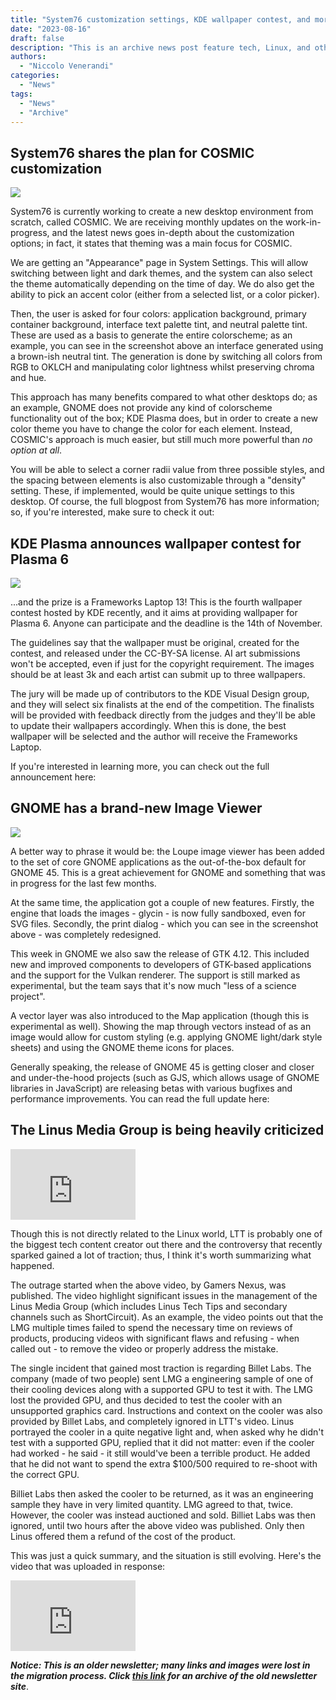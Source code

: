 ```yaml
---
title: "System76 customization settings, KDE wallpaper contest, and more!"
date: "2023-08-16"
draft: false
description: "This is an archive news post feature tech, Linux, and other open-source news. This is an older article that was part of a migration. There will be missing images, broken links, and potentially other issues."
authors:
  - "Niccolo Venerandi"
categories:
  - "News"
tags:
  - "News"
  - "Archive"
---
```


## System76 shares the plan for COSMIC customization

![](images/image-8.png)

System76 is currently working to create a new desktop environment from scratch, called COSMIC. We are receiving monthly updates on the work-in-progress, and the latest news goes in-depth about the customization options; in fact, it states that theming was a main focus for COSMIC.

We are getting an "Appearance" page in System Settings. This will allow switching between light and dark themes, and the system can also select the theme automatically depending on the time of day. We do also get the ability to pick an accent color (either from a selected list, or a color picker).

Then, the user is asked for four colors: application background, primary container background, interface text palette tint, and neutral palette tint. These are used as a basis to generate the entire colorscheme; as an example, you can see in the screenshot above an interface generated using a brown-ish neutral tint. The generation is done by switching all colors from RGB to OKLCH and manipulating color lightness whilst preserving chroma and hue.

This approach has many benefits compared to what other desktops do; as an example, GNOME does not provide any kind of colorscheme functionality out of the box; KDE Plasma does, but in order to create a new color theme you have to change the color for each element. Instead, COSMIC's approach is much easier, but still much more powerful than _no option at all_.

You will be able to select a corner radii value from three possible styles, and the spacing between elements is also customizable through a "density" setting. These, if implemented, would be quite unique settings to this desktop. Of course, the full blogpost from System76 has more information; so, if you're interested, make sure to check it out:

## KDE Plasma announces wallpaper contest for Plasma 6

![](images/image-9.png)

...and the prize is a Frameworks Laptop 13! This is the fourth wallpaper contest hosted by KDE recently, and it aims at providing wallpaper for Plasma 6. Anyone can participate and the deadline is the 14th of November.

The guidelines say that the wallpaper must be original, created for the contest, and released under the CC-BY-SA license. AI art submissions won't be accepted, even if just for the copyright requirement. The images should be at least 3k and each artist can submit up to three wallpapers.

The jury will be made up of contributors to the KDE Visual Design group, and they will select six finalists at the end of the competition. The finalists will be provided with feedback directly from the judges and they'll be able to update their wallpapers accordingly. When this is done, the best wallpaper will be selected and the author will receive the Frameworks Laptop.

If you're interested in learning more, you can check out the full announcement here:

## GNOME has a brand-new Image Viewer

![](images/image-10.png)

A better way to phrase it would be: the Loupe image viewer has been added to the set of core GNOME applications as the out-of-the-box default for GNOME 45. This is a great achievement for GNOME and something that was in progress for the last few months.

At the same time, the application got a couple of new features. Firstly, the engine that loads the images - glycin - is now fully sandboxed, even for SVG files. Secondly, the print dialog - which you can see in the screenshot above - was completely redesigned.

This week in GNOME we also saw the release of GTK 4.12. This included new and improved components to developers of GTK-based applications and the support for the Vulkan renderer. The support is still marked as experimental, but the team says that it's now much "less of a science project".

A vector layer was also introduced to the Map application (though this is experimental as well). Showing the map through vectors instead of as an image would allow for custom styling (e.g. applying GNOME light/dark style sheets) and using the GNOME theme icons for places.

Generally speaking, the release of GNOME 45 is getting closer and closer and under-the-hood projects (such as GJS, which allows usage of GNOME libraries in JavaScript) are releasing betas with various bugfixes and performance improvements. You can read the full update here:

## The Linus Media Group is being heavily criticized

<iframe title="The Problem with Linus Tech Tips: Accuracy, Ethics, &amp; Responsibility" src="https://www.youtube.com/embed/FGW3TPytTjc?feature=oembed" width="200" height="113" frameborder="0" allowfullscreen="allowfullscreen"></iframe>

Though this is not directly related to the Linux world, LTT is probably one of the biggest tech content creator out there and the controversy that recently sparked gained a lot of traction; thus, I think it's worth summarizing what happened.

The outrage started when the above video, by Gamers Nexus, was published. The video highlight significant issues in the management of the Linus Media Group (which includes Linus Tech Tips and secondary channels such as ShortCircuit). As an example, the video points out that the LMG multiple times failed to spend the necessary time on reviews of products, producing videos with significant flaws and refusing - when called out - to remove the video or properly address the mistake.

The single incident that gained most traction is regarding Billet Labs. The company (made of two people) sent LMG a engineering sample of one of their cooling devices along with a supported GPU to test it with. The LMG lost the provided GPU, and thus decided to test the cooler with an unsupported graphics card. Instructions and context on the cooler was also provided by Billet Labs, and completely ignored in LTT's video. Linus portrayed the cooler in a quite negative light and, when asked why he didn't test with a supported GPU, replied that it did not matter: even if the cooler had worked - he said - it still would've been a terrible product. He added that he did not want to spend the extra $100/500 required to re-shoot with the correct GPU.

Billiet Labs then asked the cooler to be returned, as it was an engineering sample they have in very limited quantity. LMG agreed to that, twice. However, the cooler was instead auctioned and sold. Billiet Labs was then ignored, until two hours after the above video was published. Only then Linus offered them a refund of the cost of the product.

This was just a quick summary, and the situation is still evolving. Here's the video that was uploaded in response:

<iframe title="What do we do now?" src="https://www.youtube.com/embed/0cTpTMl8kFY?feature=oembed" width="200" height="113" frameborder="0" allowfullscreen="allowfullscreen"></iframe>

**_Notice: This is an older newsletter; many links and images were lost in the migration process. Click [this link](https://archive.techhut.tv/) for an archive of the old newsletter site_**.
